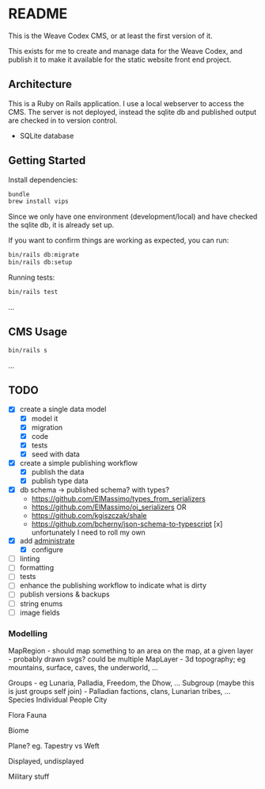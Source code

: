 # README

This is the Weave Codex CMS, or at least the first version of it.

This exists for me to create and manage data for the Weave Codex, and publish it to make it available for the static website front end project.

## Architecture

This is a Ruby on Rails application. I use a local webserver to access the CMS. The server is not deployed, instead the sqlite db and published output are checked in to version control.

* SQLite database

## Getting Started

Install dependencies:

```sh
bundle
brew install vips
```

Since we only have one environment (development/local) and have checked the sqlite db, it is already set up. 

If you want to confirm things are working as expected, you can run:

```sh
bin/rails db:migrate
bin/rails db:setup
```

Running tests:

```sh
bin/rails test
```

...

## CMS Usage

```sh
bin/rails s
```
...

## TODO

- [x] create a single data model
  - [x] model it
  - [x] migration
  - [x] code
  - [x] tests
  - [x] seed with data
- [x] create a simple publishing workflow
  - [x] publish the data
  - [x] publish type data
- [x] db schema -> published schema? with types?
  * https://github.com/ElMassimo/types_from_serializers
  * https://github.com/ElMassimo/oj_serializers
  OR
  * https://github.com/kgiszczak/shale
  * https://github.com/bcherny/json-schema-to-typescript
  [x] unfortunately I need to roll my own
- [x] add [administrate](https://github.com/thoughtbot/administrate)
  - [x] configure
- [ ] linting
- [ ] formatting
- [ ] tests
- [ ] enhance the publishing workflow to indicate what is dirty
- [ ] publish versions & backups
- [ ] string enums
- [ ] image fields

### Modelling

MapRegion - should map something to an area on the map, at a given layer - probably drawn svgs? could be multiple
MapLayer - 3d topography; eg mountains, surface, caves, the underworld, ...

Groups - eg Lunaria, Palladia, Freedom, the Dhow, ...
Subgroup (maybe this is just groups self join) - Palladian factions, clans, Lunarian tribes, ...
Species
Individual People
City

Flora
Fauna

Biome

Plane? eg. Tapestry vs Weft

Displayed, undisplayed 

Military stuff

